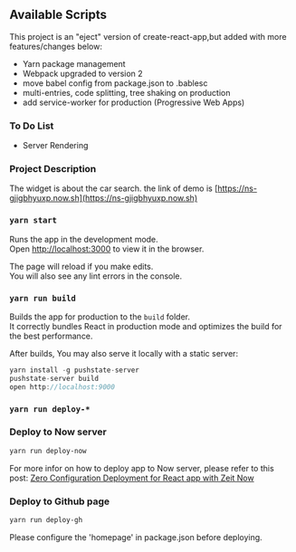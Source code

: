 ## Available Scripts

This project is an "eject" version of create-react-app,but added with more features/changes below:
- Yarn package management
- Webpack upgraded to version 2
- move babel config from package.json to .bablesc
- multi-entries, code splitting, tree shaking on production
- add service-worker for production (Progressive Web Apps)

### To Do List
- Server Rendering

### Project Description
The widget is about the car search. the link of demo is [https://ns-gjigbhyuxp.now.sh](https://ns-gjigbhyuxp.now.sh)

### `yarn start`

Runs the app in the development mode.<br>
Open [http://localhost:3000](http://localhost:3000) to view it in the browser.

The page will reload if you make edits.<br>
You will also see any lint errors in the console.


### `yarn run build`

Builds the app for production to the `build` folder.<br>
It correctly bundles React in production mode and optimizes the build for the best performance.

After builds, You may also serve it locally with a static server:
``` js
yarn install -g pushstate-server
pushstate-server build
open http://localhost:9000
```

### `yarn run deploy-*`

### Deploy to Now server
```bash
yarn run deploy-now
```
For more infor on how to deploy app to Now server, please refer to this post:  [Zero Configuration Deployment for React app with Zeit Now](https://medium.com/@kawixiao/zero-configuration-deployment-for-react-apps-with-zeits-now-4f002be98c#.eyvj3mjdb)

### Deploy to Github page
```bash
yarn run deploy-gh
```
Please configure the 'homepage' in package.json before deploying.
